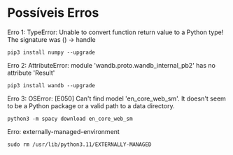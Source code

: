 
# Possíveis Erros

Erro 1: TypeError: Unable to convert function return value to a Python type! The signature was () -> handle

```
pip3 install numpy --upgrade
```

Erro 2: AttributeError: module 'wandb.proto.wandb_internal_pb2' has no attribute 'Result'

```
pip3 install wandb --upgrade
```


Erro 3: OSError: [E050] Can't find model 'en_core_web_sm'. It doesn't seem to be a Python package or a valid path to a data directory.

```
python3 -m spacy download en_core_web_sm
```

Erro: externally-managed-environment

```
sudo rm /usr/lib/python3.11/EXTERNALLY-MANAGED
```